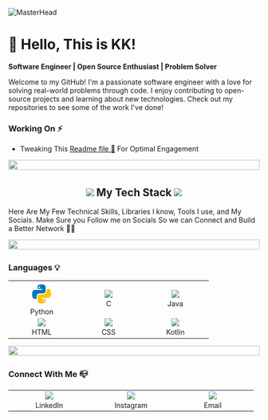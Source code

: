 ![MasterHead](https://www.careerguide.com/career/wp-content/uploads/2020/03/giphy-7.gif)
<h1>👋 Hello, This is KK!</h1>

**Software Engineer | Open Source Enthusiast | Problem Solver**

Welcome to my GitHub! I'm a passionate software engineer with a love for solving real-world problems through code. I enjoy contributing to open-source projects and learning about new technologies. Check out my repositories to see some of the work I've done!

### Working On ⚡
- Tweaking This [Readme file 🔎](https://github.com/SatyamNirmal134/SatyamNirmal134/tree/main) For Optimal Engagement
<div align="left">
    <div align="left">
  <img src="https://i.imgur.com/dBaSKWF.gif" height="20" width="100%">
</div>

<h2 align="center"><img src="https://media.giphy.com/media/iY8CRBdQXODJSCERIr/giphy.gif" width="30"> My Tech Stack <img src="https://media.giphy.com/media/iY8CRBdQXODJSCERIr/giphy.gif" width="30"></h2>

Here Are My Few Technical Skills, Libraries I know, Tools I use, and My Socials. Make Sure you Follow me on Socials So we can Connect and Build a Better Network 🤝💭
<div align="left">
    <div align="left">
  <img src="https://i.imgur.com/dBaSKWF.gif" height="20" width="100%">
</div>
<h3>Languages 💡</h3>
  <table>
    <tr>
      <td align="center" width="96">
        <img src="icon/icons8-python.gif" height="48" width="48" />
        <br>Python
      </td>
      <td align="center" width="120">
        <a href="https://skillicons.dev">
        <img src="https://skillicons.dev/icons?i=c" />
        </a>
        <br>C
      </td>
      <td align="center" width="120">
        <a href="https://skillicons.dev">
        <img src="https://skillicons.dev/icons?i=java" />
        </a>
        <br>Java
      </td>
    </tr>
    <tr>
      <td align="center" width="120">
        <a href="https://skillicons.dev">
        <img src="https://skillicons.dev/icons?i=html" />
        </a>
        <br>HTML
      </td>
      <td align="center" width="120">
        <a href="https://skillicons.dev">
        <img src="https://skillicons.dev/icons?i=css" />
        </a>
        <br>CSS
      </td>
      <td align="center" width="120">
        <a href="#">
        <img src="https://github.com/onemarc/tech-icons/blob/main/icons/kotlin-dark.svg" width="50">
        </a>
        <br>Kotlin
      </td>
    </tr>
  </table>

<div align="left">
    <div align="left">
  <img src="https://i.imgur.com/dBaSKWF.gif" height="20" width="100%">
</div>
  
### Connect With Me 📪
<table>
  <tr>
    <td align="center" width="150">
  <a href="#">
    <img src="https://skillicons.dev/icons?i=linkedin" />
  </a>
  <br>LinkedIn
</td>
<td align="center" width="150">
      <a href="#">
      <img src="https://skillicons.dev/icons?i=instagram" />
      </a>
      <br>Instagram
</td>

   <td align="center" width="150">
      <a href="mailto:karandekrushna2005@gmail.com">
      <img src="https://skillicons.dev/icons?i=gmail" />
      </a>
      <br>Email
</td>

  </tr>
</table>
